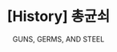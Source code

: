 ---
layout: post
title: "[History] 총균쇠"
subtitle: "GUNS, GERMS, AND STEEL"
category: books
tags: history book
image:
  path: /assets/img/books/history/2022-03-01/guns_germs_steel.jpg
---
